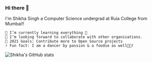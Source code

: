 ### Hi there 👋

I'm Shikha Singh a Computer Science undergrad at Ruia College from Mumbai!!

    🌱 I’m currently learning everything 🤣
    👯 I’m looking forward to collaborate with other organisations.
    🚀 2021 Goals: Contribute more to Open Source projects
    ⚡ Fun fact: I am a dancer by passion & a foodie as well🍕😂!
    
    
   ![Shikha's GitHub stats](https://github-readme-stats.vercel.app/api?username=shikha12264&show_icons=true&theme=radical)


